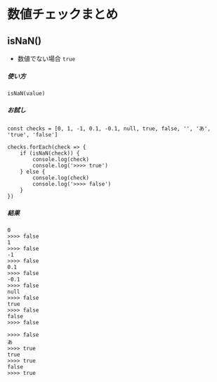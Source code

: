 # 数値チェックまとめ

## isNaN()
- 数値でない場合 `true`

##### 使い方
```
isNaN(value)
```

##### お試し
```
const checks = [0, 1, -1, 0.1, -0.1, null, true, false, '', 'あ', 'true', 'false']

checks.forEach(check => {
    if (isNaN(check)) {
        console.log(check)
        console.log('>>>> true')
    } else {
        console.log(check)
        console.log('>>>> false')
    }
})
```

##### 結果
```
0
>>>> false
1
>>>> false
-1
>>>> false
0.1
>>>> false
-0.1
>>>> false
null
>>>> false
true
>>>> false
false
>>>> false

>>>> false
あ
>>>> true
true
>>>> true
false
>>>> true
```
